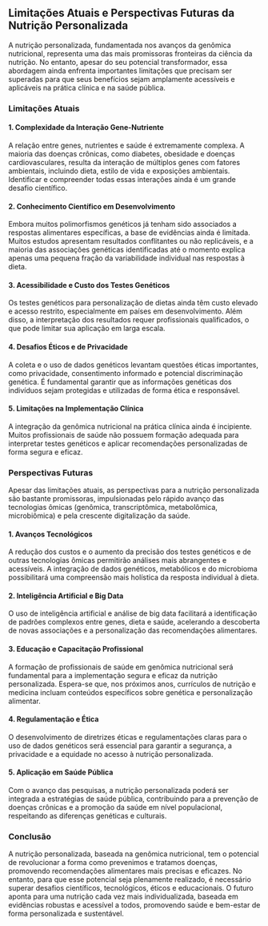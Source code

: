 
## Limitações Atuais e Perspectivas Futuras da Nutrição Personalizada

A nutrição personalizada, fundamentada nos avanços da genômica nutricional, representa uma das mais promissoras fronteiras da ciência da nutrição. No entanto, apesar do seu potencial transformador, essa abordagem ainda enfrenta importantes limitações que precisam ser superadas para que seus benefícios sejam amplamente acessíveis e aplicáveis na prática clínica e na saúde pública.

### Limitações Atuais

#### 1. **Complexidade da Interação Gene-Nutriente**
A relação entre genes, nutrientes e saúde é extremamente complexa. A maioria das doenças crônicas, como diabetes, obesidade e doenças cardiovasculares, resulta da interação de múltiplos genes com fatores ambientais, incluindo dieta, estilo de vida e exposições ambientais. Identificar e compreender todas essas interações ainda é um grande desafio científico.

#### 2. **Conhecimento Científico em Desenvolvimento**
Embora muitos polimorfismos genéticos já tenham sido associados a respostas alimentares específicas, a base de evidências ainda é limitada. Muitos estudos apresentam resultados conflitantes ou não replicáveis, e a maioria das associações genéticas identificadas até o momento explica apenas uma pequena fração da variabilidade individual nas respostas à dieta.

#### 3. **Acessibilidade e Custo dos Testes Genéticos**
Os testes genéticos para personalização de dietas ainda têm custo elevado e acesso restrito, especialmente em países em desenvolvimento. Além disso, a interpretação dos resultados requer profissionais qualificados, o que pode limitar sua aplicação em larga escala.

#### 4. **Desafios Éticos e de Privacidade**
A coleta e o uso de dados genéticos levantam questões éticas importantes, como privacidade, consentimento informado e potencial discriminação genética. É fundamental garantir que as informações genéticas dos indivíduos sejam protegidas e utilizadas de forma ética e responsável.

#### 5. **Limitações na Implementação Clínica**
A integração da genômica nutricional na prática clínica ainda é incipiente. Muitos profissionais de saúde não possuem formação adequada para interpretar testes genéticos e aplicar recomendações personalizadas de forma segura e eficaz.

### Perspectivas Futuras

Apesar das limitações atuais, as perspectivas para a nutrição personalizada são bastante promissoras, impulsionadas pelo rápido avanço das tecnologias ômicas (genômica, transcriptômica, metabolômica, microbiômica) e pela crescente digitalização da saúde.

#### 1. **Avanços Tecnológicos**
A redução dos custos e o aumento da precisão dos testes genéticos e de outras tecnologias ômicas permitirão análises mais abrangentes e acessíveis. A integração de dados genéticos, metabólicos e do microbioma possibilitará uma compreensão mais holística da resposta individual à dieta.

#### 2. **Inteligência Artificial e Big Data**
O uso de inteligência artificial e análise de big data facilitará a identificação de padrões complexos entre genes, dieta e saúde, acelerando a descoberta de novas associações e a personalização das recomendações alimentares.

#### 3. **Educação e Capacitação Profissional**
A formação de profissionais de saúde em genômica nutricional será fundamental para a implementação segura e eficaz da nutrição personalizada. Espera-se que, nos próximos anos, currículos de nutrição e medicina incluam conteúdos específicos sobre genética e personalização alimentar.

#### 4. **Regulamentação e Ética**
O desenvolvimento de diretrizes éticas e regulamentações claras para o uso de dados genéticos será essencial para garantir a segurança, a privacidade e a equidade no acesso à nutrição personalizada.

#### 5. **Aplicação em Saúde Pública**
Com o avanço das pesquisas, a nutrição personalizada poderá ser integrada a estratégias de saúde pública, contribuindo para a prevenção de doenças crônicas e a promoção da saúde em nível populacional, respeitando as diferenças genéticas e culturais.

### Conclusão

A nutrição personalizada, baseada na genômica nutricional, tem o potencial de revolucionar a forma como prevenimos e tratamos doenças, promovendo recomendações alimentares mais precisas e eficazes. No entanto, para que esse potencial seja plenamente realizado, é necessário superar desafios científicos, tecnológicos, éticos e educacionais. O futuro aponta para uma nutrição cada vez mais individualizada, baseada em evidências robustas e acessível a todos, promovendo saúde e bem-estar de forma personalizada e sustentável.
```
